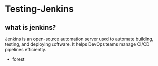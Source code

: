 # Testing-Jenkins
## what is jenkins?
Jenkins is an open-source automation server used to automate building, testing, and deploying
software. It helps DevOps teams manage CI/CD pipelines efficiently.
- forest 
